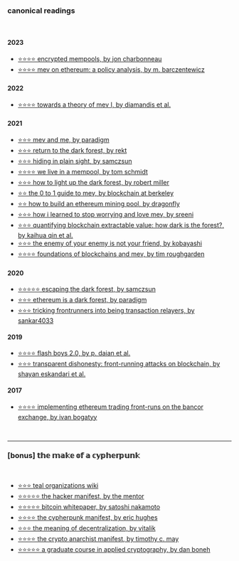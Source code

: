 ### canonical readings

<br>

#### 2023

- [⭐️⭐️⭐️⭐️ encrypted mempools, by jon charbonneau](https://joncharbonneau.substack.com/p/encrypted-mempools)
- [⭐️⭐️⭐️⭐️ mev on ethereum: a policy analysis, by m. barczentewicz](https://papers.ssrn.com/sol3/papers.cfm?abstract_id=4332703)


#### 2022


- [⭐️⭐⭐⭐ towards a theory of mev I, by diamandis et al.](https://people.eecs.berkeley.edu/~ksk/files/MEV_CFMM.pdf)


#### 2021

- [⭐⭐⭐ mev and me, by paradigm](https://research.paradigm.xyz/MEV)
- [⭐⭐⭐ return to the dark forest, by rekt](https://rekt.news/return-to-the-dark-forest/)
- [⭐⭐⭐ hiding in plain sight, by samczsun](https://samczsun.com/hiding-in-plain-sight/)
- [⭐⭐⭐⭐ we live in a mempool, by tom schmidt](https://medium.com/dragonfly-research/we-live-in-a-mempool-backrunning-the-mev-crisis-a4ea0b493b05)
- [⭐️⭐⭐ how to light up the dark forest, by robert miller](https://writings.flashbots.net/writings/the-anatomy-of-an-inspector/)
- [⭐️⭐ the 0 to 1 guide to mev, by blockchain at berkeley](https://calblockchain.mirror.xyz/c56CHOu-Wow_50qPp2Wlg0rhUvdz1HLbGSUWlB_KX9o)
- [⭐️⭐ how to build an ethereum mining pool, by dragonfly](https://medium.com/dragonfly-research/how-to-build-an-ethereum-mining-pool-6be356520b7a)
- [⭐️⭐⭐️ how i learned to stop worrying and love mev, by sreeni](https://medium.com/dragonfly-research/dr-reorg-or-how-i-learned-to-stop-worrying-and-love-mev-2ee72b428d1d)
- [⭐️⭐️⭐️ quantifying blockchain extractable value: how dark is the forest?, by kaihua qin et al.](https://arxiv.org/pdf/2101.05511.pdf)
- [⭐️⭐️⭐️ the enemy of your enemy is not your friend, by kobayashi](https://fiona.mirror.xyz/QXdCOAggA5g_j5R_JpO-V5LqK89EbimnYIV6c2rOsT0)
- [⭐️⭐️⭐️⭐️ foundations of blockchains and mev, by tim roughgarden](https://timroughgarden.github.io/fob21/)

#### 2020

- [⭐️⭐⭐⭐⭐ escaping the dark forest, by samczsun](https://samczsun.com/escaping-the-dark-forest/)
- [⭐️⭐⭐ ethereum is a dark forest, by paradigm](https://www.paradigm.xyz/2020/08/ethereum-is-a-dark-forest)
- [⭐️⭐️⭐️ tricking frontrunners into being transaction relayers, by sankar4033](https://ethresear.ch/t/surrogeth-tricking-frontrunners-into-being-transaction-relayers/6937/1)


#### 2019

- [⭐⭐⭐⭐ flash boys 2.0, by p. daian et al.](https://arxiv.org/pdf/1904.05234.pdf)
- [⭐⭐️⭐️ transparent dishonesty: front-running attacks on blockchain, by shayan eskandari et al.](https://arxiv.org/pdf/1902.05164.pdf)



#### 2017

- [⭐️⭐️⭐️⭐️ implementing ethereum trading front-runs on the bancor exchange, by ivan bogatyy](https://hackernoon.com/front-running-bancor-in-150-lines-of-python-with-ethereum-api-d5e2bfd0d798)


<br>

---


### [bonus] 𝕥𝕙𝕖 𝕞𝕒𝕜𝕖 𝕠𝕗 𝕒 𝕔𝕪𝕡𝕙𝕖𝕣𝕡𝕦𝕟𝕜

<br>

* [⭐️⭐️⭐️ teal organizations wiki](https://reinventingorganizationswiki.com/)
* [⭐️⭐️⭐️⭐️⭐️ the hacker manifest, by the mentor](http://phrack.org/issues/7/3.html)
* [⭐️⭐️⭐️⭐️⭐️ bitcoin whitepaper, by satoshi nakamoto](https://bitcoin.org/bitcoin.pdf)
* [⭐️⭐️⭐️⭐️ the cypherpunk manifest, by eric hughes](https://activism.net/cypherpunk/manifesto.html)
* [⭐️⭐️⭐️ the meaning of decentralization, by vitalik](https://medium.com/@VitalikButerin/the-meaning-of-decentralization-a0c92b76a274)
* [⭐️⭐️⭐️⭐️ the crypto anarchist manifest, by timothy c. may](https://nakamotoinstitute.org/crypto-anarchist-manifesto/)
* [⭐️⭐️⭐️⭐️⭐️ a graduate course in applied cryptography, by dan boneh](http://toc.cryptobook.us/)

<br>
<br>

